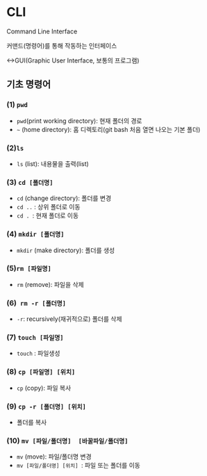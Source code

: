 # CLI

Command Line Interface

커맨드(명령어)를 통해 작동하는 인터페이스

<->GUI(Graphic User Interface, 보통의 프로그램)





## 기초 명령어

### (1) `pwd`

* `pwd`(print working directory): 현재 폴더의 경로 
* `~` (home directory): 홈 디렉토리(git bash 처음 열면 나오는 기본 폴더)



### (2)`ls`

* `ls` (list): 내용물을 출력(list) 



### (3) `cd [폴더명] `

* `cd` (change directory): 폴더를 변경 
* `cd ..` : 상위 폴더로 이동 
* `cd . `: 현재 폴더로 이동 



### (4) `mkdir [폴더명] `

* `mkdir` (make directory): 폴더를 생성 



### (5)` rm [파일명] `

* `rm` (remove): 파일을 삭제



### (6)` rm -r [폴더명]`

* `-r`:  recursively(재귀적으로) 폴더를 삭제



### (7) `touch [파일명]`

* `touch` : 파일생성



### (8) `cp [파일명] [위치]`

* `cp` (copy): 파일 복사 



### (9) `cp -r [폴더명] [위치]`

* 폴더를 복사 



### (10) `mv [파일/폴더명]  [바꿀파일/폴더명]`

* `mv` (move): 파일/폴더명 변경 
* `mv [파일/폴더명] [위치] `: 파일 또는 폴더를 이동


